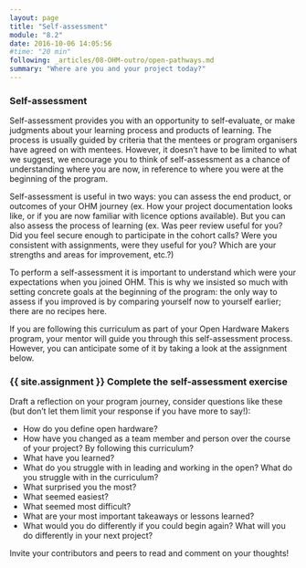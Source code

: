 ```yaml
---
layout: page
title: "Self-assessment"
module: "8.2"
date: 2016-10-06 14:05:56
#time: "20 min"
following: _articles/08-OHM-outro/open-pathways.md
summary: "Where are you and your project today?"
---
```


### Self-assessment

Self-assessment provides you with an opportunity to self-evaluate, or make judgments about your learning process and products of learning. The process is usually guided by criteria that the mentees or program organisers have agreed on with mentees. However, it doesn’t have to be limited to what we suggest, we encourage you to think of self-assessment as a chance of understanding where you are now, in reference to where you were at the beginning of the program.

Self-assessment is useful in two ways: you can assess the end product, or outcomes of your OHM journey (ex. How your project documentation looks like, or if you are now familiar with licence options available). But you can also assess the process of learning (ex. Was peer review useful for you? Did you feel secure enough to participate in the cohort calls? Were you consistent with assignments, were they useful for you? Which are your strengths and areas for improvement, etc.?)

To perform a self-assessment it is important to understand which were your expectations when you joined OHM. This is why we insisted so much with setting concrete goals at the beginning of the program: the only way to assess if you improved is by comparing yourself now to yourself earlier; there are no recipes here. 

If you are following this curriculum as part of your Open Hardware Makers program, your mentor will guide you through this self-assessment process. However, you can anticipate some of it by taking a look at the assignment below. 


### {{ site.assignment }} Complete the self-assessment exercise

Draft a reflection on your program journey, consider questions like these (but don’t let them limit your response if you have more to say!):
- How do you define open hardware?
- How have you changed as a team member and person over the course of your project? By following this curriculum?
- What have you learned?
- What do you struggle with in leading and working in the open? What do you struggle with in the curriculum?
- What surprised you the most?
- What seemed easiest?
- What seemed most difficult?
- What are your most important takeaways or lessons learned?
- What would you do differently if you could begin again? What will you do differently in your next project?

Invite your contributors and peers to read and comment on your thoughts!
